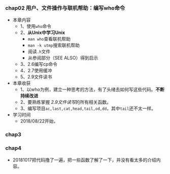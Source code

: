 ###  chap02 用户、文件操作与联机帮助：编写who命令

+ 本章内容
  + 1、使用`who`命令
  + 2、**从Unix中学习Unix**
    + `man who`查看联机帮助
    + `man -k utmp`搜索联机帮助
    + 阅读`.h`文件
    + 从参阅部分（SEE ALSO）得到启示
  + 3、2.6编写cp命令
  + 4、2.7使用缓冲
  + 5、2.9文件读书
+ 本章收获
  + 1、以who为例，建立一种思考的方法，有了头绪去如何写这些代码。**不断持续改进**
  + 2、要熟练掌握 *2.9文件读写*的所有相关函数。
  + 3、编写项目`ac,last,cat,head,tail,od,dd`，其中`tail`还不太一样。
+ 学习时间
  + 2018/08/22开始，  

### chap3

### chap4

+ 20181017把代码撸了一遍，把一些函数了解了一下，并没有看太多的介绍内容。